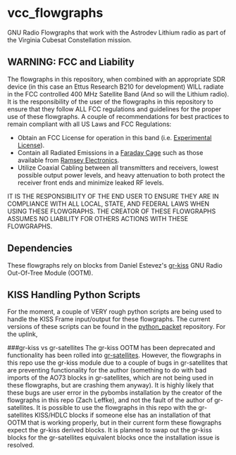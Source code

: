# vcc_flowgraphs
GNU Radio Flowgraphs that work with the Astrodev Lithium radio as part of the Virginia Cubesat Constellation mission.

## WARNING: FCC and Liability
The flowgraphs in this repository, when combined with an appropriate SDR device (in this case an Ettus Research B210 for development) WILL radiate in the FCC controlled 400 MHz Satellite Band (And so will the Lithium radio).  It is the responsibility of the user of the flowgraphs in this repository to ensure that they follow ALL FCC regulations and guidelines for the proper use of these flowgraphs.  A couple of recommendations for best practices to remain compliant with all US Laws and FCC Regulations:
* Obtain an FCC License for operation in this band (i.e. [Experimental License](https://apps.fcc.gov/oetcf/els/forms/442Dashboard.cfm)).
* Contain all Radiated Emissions in a [Faraday Cage](https://en.wikipedia.org/wiki/Faraday_cage) such as those available from [Ramsey Electronics](http://www.ramseyelectronics.com/product.php?pid=25).
* Utilize Coaxial Cabling between all transmitters and receivers, lowest possible output power levels, and heavy attenuation to both protect the receiver front ends and minimize leaked RF levels.

IT IS THE RESPONSIBILITY OF THE END USER TO ENSURE THEY ARE IN COMPLIANCE WITH ALL LOCAL, STATE, AND FEDERAL LAWS WHEN USING THESE FLOWGRAPHS.  THE CREATOR OF THESE FLOWGRAPHS ASSUMES NO LIABILITY FOR OTHERS ACTIONS WITH THESE FLOWGRAPHS.

## Dependencies
These flowgraphs rely on blocks from Daniel Estevez's [gr-kiss](https://github.com/daniestevez/gr-kiss) GNU Radio Out-Of-Tree Module (OOTM).

## KISS Handling Python Scripts
For the moment, a couple of VERY rough python scripts are being used to handle the KISS Frame input/output for these flowgraphs.  The current versions of these scripts can be found in the [python_packet]() repository.  For the uplink, 


###gr-kiss vs gr-satellites
The gr-kiss OOTM has been deprecated and functionality has been rolled into [gr-satellites](https://github.com/daniestevez/gr-satellites). However, the flowgraphs in this repo use the gr-kiss module due to a couple of bugs in gr-satellites that are preventing functionality for the author (something to do with bad imports of the AO73 blocks in gr-satellites, which are not being used in these flowgraphs, but are crashing them anyway). It is highly likely that these bugs are user error in the pybombs installation by the creator of the flowgraphs in this repo (Zach Leffke), and not the fault of the author of gr-satellites. It is possible to use the flowgraphs in this repo with the gr-satellites KISS/HDLC blocks if someone else has an installation of that OOTM that is working properly, but in their current form these flowgraphs expect the gr-kiss derived blocks.  It is planned to swap out the gr-kiss blocks for the gr-satellites equivalent blocks once the installation issue is resolved.

